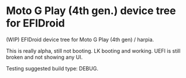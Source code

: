 # Moto G Play (4th gen.) device tree for EFIDroid
(WIP) EFIDroid device tree for Moto G Play (4th gen) / harpia. 

This is really alpha, still not booting. LK booting and working. UEFI is still broken and not showing any UI.

Testing suggested build type: DEBUG.
